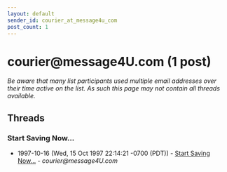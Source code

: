 ```yaml
---
layout: default
sender_id: courier_at_message4u_com
post_count: 1
---
```


# courier<span>@</span>message4U.com (1 post)

_Be aware that many list participants used multiple email addresses over their time active on the list. As such this page may not contain all threads available._

## Threads

### Start Saving Now...
+ 1997-10-16 (Wed, 15 Oct 1997 22:14:21 -0700 (PDT)) - [Start Saving Now...](/archive/1997/10/97ad3487a7289327e5c96c4f39d7967bce8d034941a3647802f145d8a6597014) - _courier@message4U.com_

